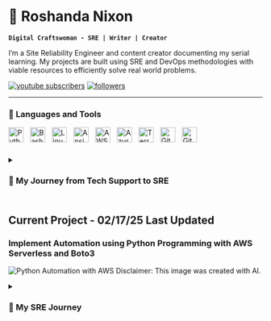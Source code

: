 # 🌹 **Roshanda Nixon**

**`Digital Craftswoman - SRE | Writer | Creator`**

I’m a Site Reliability Engineer and content creator documenting my serial learning. My projects are built using SRE and DevOps methodologies with viable resources to efficiently solve real world problems. 

   <p align="left">
      <a href="https://www.youtube.com/@theseriallearner-tech">
         <img alt="youtube subscribers" title="Subscribe to my YouTube channel" src="https://custom-icon-badges.demolab.com/badge/-%20Subscribe-red?style=for-the-badge&logo=repo-template&logoColor=white"/></a> 
      <a href="https://www.linkedin.com/in/roshandanixon/">
         <img alt="followers" title="Connect with me on LinkedIn" src="https://custom-icon-badges.demolab.com/badge/-Connect-blue?style=for-the-badge&logo=comment-discussion&logoColor=black"/></a>

---

### 👛 Languages and Tools

<img align="left" alt="Python" width="30px" style="padding-right:10px;" src="https://cdn.jsdelivr.net/gh/devicons/devicon@latest/icons/python/python-original.svg" />
<img align="left" alt="Bash" width="30px" style="padding-right:10px;" src="https://cdn.jsdelivr.net/gh/devicons/devicon/icons/bash/bash-original.svg" />
<img align="left" alt="Linux" width="30px" style="padding-right:10px;" src="https://cdn.jsdelivr.net/gh/devicons/devicon/icons/linux/linux-original.svg" />
<img align="left" alt="Ansible" width="30px" style="padding-right:10px;" src="https://cdn.jsdelivr.net/gh/devicons/devicon@latest/icons/ansible/ansible-original.svg" />
<img align="left" alt="AWS" width="30px" style="padding-right:10px;" src="https://cdn.jsdelivr.net/gh/devicons/devicon@latest/icons/amazonwebservices/amazonwebservices-plain-wordmark.svg" />
<img align="left" alt="Azure" width="30px" style="padding-right:10px;" src="https://cdn.jsdelivr.net/gh/devicons/devicon@latest/icons/azure/azure-original.svg" />
<img align="left" alt="Terraform" width="30px" style="padding-right:10px;" src="https://cdn.jsdelivr.net/gh/devicons/devicon@latest/icons/terraform/terraform-original.svg" />
<img align="left" alt="GitHub" width="30px" style="padding-right:10px;" src="https://cdn.jsdelivr.net/gh/devicons/devicon/icons/github/github-original.svg" />
<img align="left" alt="Git" width="30px" style="padding-right:10px;" src="https://cdn.jsdelivr.net/gh/devicons/devicon/icons/git/git-original.svg" />
<br />

#

<details>
   <summary><h3> 🐛 My Journey from Tech Support to SRE  </summary>
      I started my IT career working as a IT Support contractor for Apple, Inc. I quickly feel in love with problem solving. 
</details>

#

## Current Project - 02/17/25 Last Updated

### Implement Automation using Python Programming with AWS Serverless and Boto3 
![Python Automation with AWS](https://github.com/user-attachments/assets/21381ccf-8fcc-4b50-9d32-c2ff5323cda2)
Disclaimer: This image was created with AI.

<details>
   <summary><h3> 🌿 My SRE Journey</summary>
      I started my IT career working as a IT Support contractor for Apple, Inc. I quickly feel in love with problem solving. 
</details>


